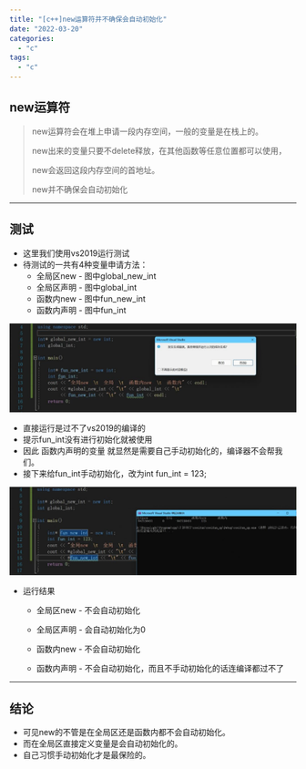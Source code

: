 ```yaml
---
title: "[c++]new运算符并不确保会自动初始化"
date: "2022-03-20"
categories: 
  - "c"
tags: 
  - "c"
---
```


## new运算符

> new运算符会在堆上申请一段内存空间，一般的变量是在栈上的。
> 
> new出来的变量只要不delete释放，在其他函数等任意位置都可以使用，
> 
> new会返回这段内存空间的首地址。
> 
> new并不确保会自动初始化

* * *

## 测试

- 这里我们使用vs2019运行测试
- 待测试的一共有4种变量申请方法：
    - 全局区new - 图中global\_new\_int
    - 全局区声明 - 图中global\_int
    - 函数内new - 图中fun\_new\_int
    - 函数内声明 - 图中fun\_int

![](images/81f18b04454db5971b5c3aa4af585662_2403400-20210720211018325-143683349-1024x318.jpg)

- 直接运行是过不了vs2019的编译的
- 提示fun\_int没有进行初始化就被使用
- 因此 函数内声明的变量 就显然是需要自己手动初始化的，编译器不会帮我们。
- 接下来给fun\_int手动初始化，改为int fun\_int = 123;

![](images/34eaaaa566391af5edd27ea72b6d1f03_2403400-20210720212321554-1277556078-1024x315.jpg)

- 运行结果
    
    - 全局区new - 不会自动初始化
    
    - 全局区声明 - 会自动初始化为0
    - 函数内new - 不会自动初始化
    - 函数内声明 - 不会自动初始化，而且不手动初始化的话连编译都过不了

* * *

## 结论

- 可见new的不管是在全局区还是函数内都不会自动初始化。
- 而在全局区直接定义变量是会自动初始化的。
- 自己习惯手动初始化才是最保险的。
